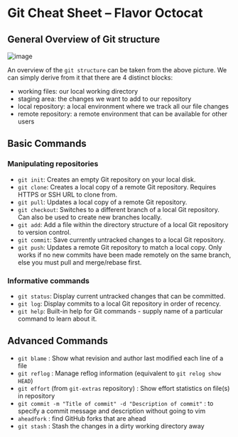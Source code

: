 # Git Cheat Sheet – Flavor Octocat

## General Overview of Git structure

![image](https://merely-useful.tech/py-rse/figures/git-cmdline/git-remote.png)

An overview of the ``git structure`` can be taken from the above picture. We can simply derive from it that there are 4 distinct blocks:
- working files: our local working directory
- staging area: the changes we want to add to our repository
- local repository: a local environment where we track all our file changes
- remote repository: a remote environment that can be available for other users

## Basic Commands

### Manipulating repositories

* ``git init``: Creates an empty Git repository on your local disk.
* ``git clone``: Creates a local copy of a remote Git repository. Requires HTTPS or SSH URL to clone from.
* ``git pull``: Updates a local copy of a remote Git repository.
* ``git checkout``: Switches to a different branch of a local Git repository. Can also be used to create new branches locally.
* ``git add``: Add a file within the directory structure of a local Git repository to version control.
* ``git commit``: Save currently untracked changes to a local Git repository.
* ``git push``: Updates a remote Git repository to match a local copy. Only works if no new commits have been made remotely on the same branch, else you must pull and merge/rebase first.


### Informative commands

* ``git status``: Display current untracked changes that can be committed.
* ``git log``: Display commits to a local Git repository in order of recency.
* ``git help``: Built-in help for Git commands - supply name of a particular command to learn about it.


## Advanced Commands

* `git blame` : Show what revision and author last modified each line of a file
* `git reflog` : Manage reflog information (equivalent to `git relog show HEAD`)
* `git effort` (from `git-extras` repository) : Show effort statistics on file(s) in repository 
* `git commit -m "Title of commit" -d "Description of commit"` : to specify a commit message and description without going to vim
* `aheadfork` : find GitHub forks that are ahead
* `git stash` : Stash the changes in a dirty working directory away

